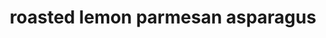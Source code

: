 ---
id: 5b356df3a021e10014da7349
servings: 6
notes:
directions: 'preheat oven to 400 degrees.
on a baking sheet
 arrange the asparagus in a single layer.
toss in the olive oil and sprinkle with salt and pepper.
roast for 8-10 minutes or until the asparagus is crisp on the outside and tender in the center.
toss in the garlic
 parmesan and lemon juice.
add more if desired.
serve immediately.'
ingredients: '1 pound asparagus
2 tablespoons olive oil
2 garlic cloves
 minced
3 tablespoons parmesan
juice of one lemon
salt and pepper to taste'
rating: 0
ease: easy
img:
category: side dish
href: 'https: //therecipecritic.com/roasted-lemon-parmesan-garlic-asparagus/'
totalTime:
cookTime:
prepTime:
title: roasted lemon parmesan asparagus
slug: roasted-lemon-parmesan-asparagus
---